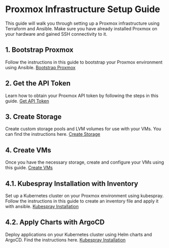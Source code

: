 # Proxmox Infrastructure Setup Guide 

This guide will walk you through setting up a Proxmox infrastructure using Terraform and Ansible. Make sure you
have already installed Proxmox on your hardware and gained SSH connectivity to it.

## 1. Bootstrap Proxmox
Follow the instructions in this guide to bootstrap your Proxmox environment using Ansible. [Bootstrap
Proxmox](ansible/readme.md#bootstrap-proxmox-after-initialization)

## 2. Get the API Token
Learn how to obtain your Proxmox API token by following the steps in this guide. [Get API Token](ansible/readme.md#create-proxmox-api-token-for-terraform-usage)

## 3. Create Storage
Create custom storage pools and LVM volumes for use with your VMs. You can find the instructions here. [Create
Storage](ansible/readme.md#create-storage-instance-on-proxmox)

## 4. Create VMs
Once you have the necessary storage, create and configure your VMs using this guide. [Create VMs](terraform/readme.md)

## 4.1. Kubespray Installation with Inventory
Set up a Kubernetes cluster on your Proxmox environment using kubespray. Follow the instructions in this guide to
create an inventory file and apply it with ansible. [Kubespray Installation](kubespray/readme.md)

## 4.2. Apply Charts with ArgoCD
Deploy applications on your Kubernetes cluster using Helm charts and ArgoCD. Find the instructions here.
[Kubespray Installation](charts)
